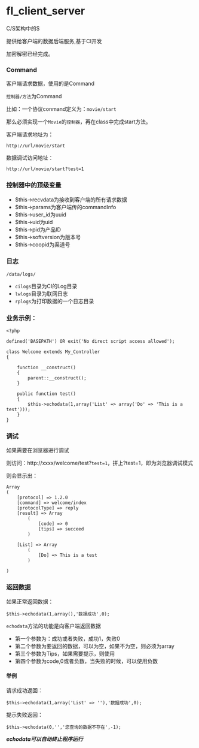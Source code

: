 fl_client_server
================

C/S架构中的S

提供给客户端的数据后端服务,基于CI开发

加密解密已经完成。

### Command

客户端请求数据，使用的是Command

`控制器/方法`为Command

比如：一个协议conmand定义为：`movie/start`

那么必须实现一个`Movie`的`控制器`，再在class中完成start方法。

客户端请求地址为：

	http://url/movie/start

数据调试访问地址：
	
	http://url/movie/start?test=1


### 控制器中的顶级变量

- $this->recvdata为接收到客户端的所有请求数据
- $this->params为客户端传的commandInfo 
- $this->user_id为uuid 
- $this->uid为uid  
- $this->pid为产品ID  
- $this->softversion为版本号  
- $this->coopid为渠道号

### 日志

	/data/logs/

- `cilogs`目录为CI的Log目录  
- `lwlogs`目录为联网日志  
- `rplogs`为打印数据的一个日志目录  

### 业务示例：

	<?php

	defined('BASEPATH') OR exit('No direct script access allowed');

	class Welcome extends My_Controller
	{

		function __construct()
		{
			parent::__construct();
		}

		public function test()
		{
			$this->echodata(1,array('List' => array('Do' => 'This is a test')));
		}
	}

	
### 调试
	
如果需要在浏览器进行调试

则访问：http://xxxx/welcome/test?`test=1`，拼上?test=1，即为浏览器调试模式

则会显示出：

	Array
	(
		[protocol] => 1.2.0
		[command] => welcome/index
		[protocolType] => reply
		[result] => Array
			(
				[code] => 0
				[tips] => succeed
			)

		[List] => Array
			(
				[Do] => This is a test
			)

	)

### 返回数据

如果正常返回数据：

	$this->echodata(1,array(),'数据成功',0);
	
`echodata`方法的功能是向客户端返回数据

- 第一个参数为：成功或者失败，成功1，失败0  
- 第二个参数为要返回的数据，可以为空，如果不为空，则必须为array  
- 第三个参数为Tips，如果需要提示，则使用  
- 第四个参数为code,0或者负数，当失败的时候，可以使用负数  

#### 举例

请求成功返回：

	$this->echodata(1,array('List' => ''),'数据成功',0);

提示失败返回：

	$this->echodata(0,'','您查询的数据不存在',-1);
	
***echodata可以自动终止程序运行***
